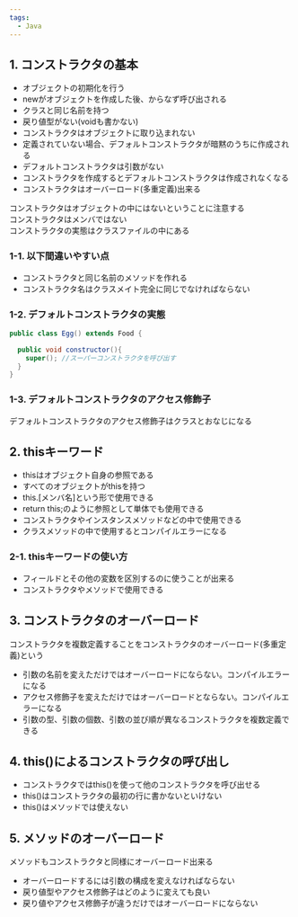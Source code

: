 ```yaml
---
tags:
  - Java
---
```


## 1. コンストラクタの基本

- オブジェクトの初期化を行う
- newがオブジェクトを作成した後、からなず呼び出される
- クラスと同じ名前を持つ
- 戻り値型がない(voidも書かない)
- コンストラクタはオブジェクトに取り込まれない
- 定義されていない場合、デフォルトコンストラクタが暗黙のうちに作成される
- デフォルトコンストラクタは引数がない
- コンストラクタを作成するとデフォルトコンストラクタは作成されなくなる
- コンストラクタはオーバーロード(多重定義)出来る

コンストラクタはオブジェクトの中にはないということに注意する  
コンストラクタはメンバではない  
コンストラクタの実態はクラスファイルの中にある  

### 1-1. 以下間違いやすい点

- コンストラクタと同じ名前のメソッドを作れる
- コンストラクタ名はクラスメイト完全に同じでなければならない

### 1-2. デフォルトコンストラクタの実態

```java
public class Egg() extends Food {

  public void constructor(){
    super(); //スーパーコンストラクタを呼び出す
  }
}
```

### 1-3. デフォルトコンストラクタのアクセス修飾子

デフォルトコンストラクタのアクセス修飾子はクラスとおなじになる

## 2. thisキーワード

- thisはオブジェクト自身の参照である
- すべてのオブジェクトがthisを持つ
- this.[メンバ名]という形で使用できる
- return this;のように参照として単体でも使用できる
- コンストラクタやインスタンスメソッドなどの中で使用できる
- クラスメソッドの中で使用するとコンパイルエラーになる

### 2-1. thisキーワードの使い方

- フィールドとその他の変数を区別するのに使うことが出来る
- コンストラクタやメソッドで使用できる

## 3. コンストラクタのオーバーロード

コンストラクタを複数定義することをコンストラクタのオーバーロード(多重定義)という

- 引数の名前を変えただけではオーバーロードにならない。コンパイルエラーになる
- アクセス修飾子を変えただけではオーバーロードとならない。コンパイルエラーになる
- 引数の型、引数の個数、引数の並び順が異なるコンストラクタを複数定義できる

## 4. this()によるコンストラクタの呼び出し

- コンストラクタではthis()を使って他のコンストラクタを呼び出せる
- this()はコンストラクタの最初の行に書かないといけない
- this()はメソッドでは使えない

## 5. メソッドのオーバーロード

メソッドもコンストラクタと同様にオーバーロード出来る

- オーバーロードするには引数の構成を変えなければならない
- 戻り値型やアクセス修飾子はどのように変えても良い
- 戻り値やアクセス修飾子が違うだけではオーバーロードにならない
